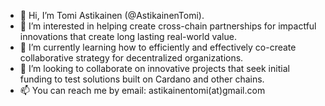 - 👋 Hi, I’m Tomi Astikainen (@AstikainenTomi). 
- 👀 I’m interested in helping create cross-chain partnerships for impactful innovations that create long lasting real-world value.
- 🌱 I’m currently learning how to efficiently and effectively co-create collaborative strategy for decentralized organizations. 
- 💞️ I’m looking to collaborate on innovative projects that seek initial funding to test solutions built on Cardano and other chains.
- 📫 You can reach me by email: astikainentomi(at)gmail.com


<!---
AstikainenTomi/AstikainenTomi is a ✨ special ✨ repository because its `README.md` (this file) appears on your GitHub profile.
You can click the Preview link to take a look at your changes.
--->
